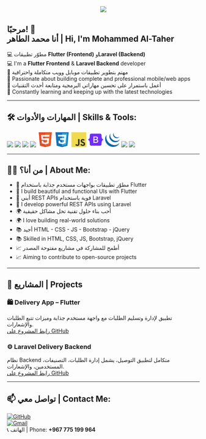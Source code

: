 <p align="center">
  <img src="https://github.com/demartini/demartini/blob/master/code.gif">
</p>

<h2 align="left">
  مرحبًا! 👋<br>
  أنا <strong>محمد الطاهر</strong> | Hi, I'm <strong>Mohammed Al-Taher</strong>
</h2>

<p align="left">
  💻 مطوّر تطبيقات <strong>Flutter (Frontend)</strong> و<strong>Laravel (Backend)</strong><br>
  💻 I'm a <strong>Flutter Frontend</strong> & <strong>Laravel Backend</strong> developer<br>
  🧠 مهتم بتطوير تطبيقات موبايل وويب متكاملة واحترافية<br>
  🧠 Passionate about building complete and professional mobile/web apps<br>
  🚀 أعمل باستمرار على تحسين مهاراتي البرمجية ومتابعة أحدث التقنيات<br>
  🚀 Constantly learning and keeping up with the latest technologies<br>
</p>

---

## 🛠️ المهارات والأدوات | Skills & Tools:

<p align="left">
  <a href="https://flutter.dev" target="_blank"><img src="https://www.vectorlogo.zone/logos/flutterio/flutterio-icon.svg" width="40" /></a>
  <a href="https://dart.dev" target="_blank"><img src="https://www.vectorlogo.zone/logos/dartlang/dartlang-icon.svg" width="40" /></a>
  <a href="https://laravel.com" target="_blank"><img src="https://www.vectorlogo.zone/logos/laravel/laravel-icon.svg" width="40" /></a>
  <a href="https://www.mysql.com/" target="_blank"><img src="https://www.vectorlogo.zone/logos/mysql/mysql-icon.svg" width="40" /></a>
  <a href="https://developer.mozilla.org/en-US/docs/Web/HTML" target="_blank"><img src="https://raw.githubusercontent.com/devicons/devicon/master/icons/html5/html5-original.svg" width="40" /></a>
  <a href="https://developer.mozilla.org/en-US/docs/Web/CSS" target="_blank"><img src="https://raw.githubusercontent.com/devicons/devicon/master/icons/css3/css3-original.svg" width="40" /></a>
  <a href="https://developer.mozilla.org/en-US/docs/Web/JavaScript" target="_blank"><img src="https://raw.githubusercontent.com/devicons/devicon/master/icons/javascript/javascript-original.svg" width="40" /></a>
  <a href="https://getbootstrap.com/" target="_blank"><img src="https://raw.githubusercontent.com/devicons/devicon/master/icons/bootstrap/bootstrap-plain.svg" width="40" /></a>
  <a href="https://jquery.com/" target="_blank"><img src="https://raw.githubusercontent.com/devicons/devicon/master/icons/jquery/jquery-original.svg" width="40" /></a>
  <a href="https://git-scm.com/" target="_blank"><img src="https://www.vectorlogo.zone/logos/git-scm/git-scm-icon.svg" width="40" /></a>
  <a href="https://www.postman.com/" target="_blank"><img src="https://www.vectorlogo.zone/logos/getpostman/getpostman-icon.svg" width="40" /></a>
</p>

---

## 👨‍💻 من أنا؟ | About Me:

- 🔭 مطوّر تطبيقات بواجهات مستخدم جذابة باستخدام Flutter  
- 🔭 I build beautiful and functional UIs with Flutter  
- 🧩 أبني REST APIs قوية باستخدام Laravel  
- 🧩 I develop powerful REST APIs using Laravel  
- 🌍 أحب بناء حلول تقنية تحل مشاكل حقيقية  
- 🌍 I love building real-world solutions  
- 📚 أجيد HTML - CSS - JS - Bootstrap - jQuery  
- 📚 Skilled in HTML, CSS, JS, Bootstrap, jQuery  
- 📈 أطمح للمشاركة في مشاريع مفتوحة المصدر  
- 📈 Aiming to contribute to open-source projects

---

## 🚀 المشاريع | Projects

### 🛍 Delivery App – Flutter
تطبيق لإدارة وتسليم الطلبات مع واجهة مستخدم جذابة وميزات تتبع الطلبات والإشعارات.  
[رابط المشروع على GitHub](https://github.com/mohammedaltaher712-png/delivery-app)

### ⚙️ Laravel Delivery Backend
نظام Backend متكامل لتطبيق التوصيل، يشمل إدارة الطلبات، التصنيفات، المستخدمين، والإشعارات.  
[رابط المشروع على GitHub](https://github.com/mohammedaltaher712-png/Laravel-Delivery-Backend)

---

## 📫 تواصل معي | Contact Me:

[![GitHub](https://img.shields.io/badge/-mohammedaltaher712-black?style=flat-square&logo=github&logoColor=white)](https://github.com/mohammedaltaher712)  
[![Gmail](https://img.shields.io/badge/-mohammedaltaher712@gmail.com-D14836?style=flat-square&logo=gmail&logoColor=white)](mailto:mohammedaltaher712@gmail.com)  
📞 الهاتف | Phone: **+967 775 199 964**
